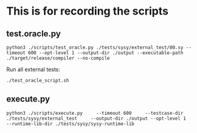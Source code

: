 # This is for recording the scripts

## test.oracle.py

```shell
python3 ./scripts/test_oracle.py ./tests/sysy/external_test/00.sy --timeout 600 --opt-level 1 --output-dir ./output --executable-path ./target/release/compiler --no-compile
```

Run all external tests:

```shell
./test_oracle_script.sh 
```

## execute.py

```shell
python3 ./scripts/execute.py     --timeout 600     --testcase-dir ./tests/sysy/external_test     --output-dir ./output --opt-level 1     --runtime-lib-dir ./tests/sysy/sysy-runtime-lib
```